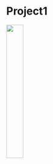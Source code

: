 # Project1


<img src = "https://user-images.githubusercontent.com/97438155/178259359-de62a82c-048d-421e-b3c8-721a35206ae5.png" width="30%" height="30%">
